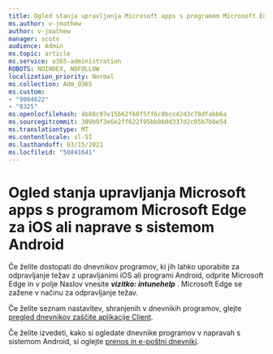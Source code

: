 ```yaml
---
title: Ogled stanja upravljanja Microsoft apps s programom Microsoft Edge za iOS ali naprave s sistemom Android
ms.author: v-jmathew
author: v-jmathew
manager: scotv
audience: Admin
ms.topic: article
ms.service: o365-administration
ROBOTS: NOINDEX, NOFOLLOW
localization_priority: Normal
ms.collection: Adm_O365
ms.custom:
- "9004622"
- "8325"
ms.openlocfilehash: 4b88c97e15b62f68f5ff6c0bcc4243c78dfabb6a
ms.sourcegitcommit: 309b9f3e6e2ff622f95bb860d337d2c05b7bbe54
ms.translationtype: MT
ms.contentlocale: sl-SI
ms.lasthandoff: 03/15/2021
ms.locfileid: "50841641"
---
```

# <a name="view-the-management-status-of-microsoft-apps-using-microsoft-edge-for-ios-or-android-devices"></a>Ogled stanja upravljanja Microsoft apps s programom Microsoft Edge za iOS ali naprave s sistemom Android

Če želite dostopati do dnevnikov programov, ki jih lahko uporabite za odpravljanje težav z upravljanimi iOS ali programi Android, odprite Microsoft Edge in v polje Naslov vnesite ***vizitko: intunehelp*** . Microsoft Edge se zažene v načinu za odpravljanje težav.

Če želite seznam nastavitev, shranjenih v dnevnikih programov, glejte [pregled dnevnikov zaščite aplikacije Client](https://go.microsoft.com/fwlink/?linkid=2141401).

Če želite izvedeti, kako si ogledate dnevnike programov v napravah s sistemom Android, si oglejte [prenos in e-poštni dnevniki](https://go.microsoft.com/fwlink/?linkid=2141408).
